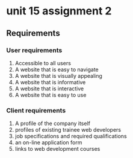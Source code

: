 # unit 15 assignment 2

## Requirements 

### User requirements

1. Accessible to all users
2. A website that is easy to navigate
3. A website that is visually appealing
4. A website that is informative
5. A website that is interactive
6. A website that is easy to use


### Client requirements
1. A profile of the company itself
2. profiles of existing trainee web developers
3. job specifications and required qualifications
4. an on-line application form
5. links to web development courses


